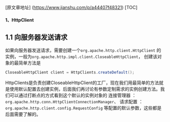 [原文章地址]
(https://www.jianshu.com/p/a44407f48321)
[TOC]
#### 1、HttpClient

1.1 向服务器发送请求
----------------------------

如果向服务器发送请求，需要创建一个`org.apache.http.client.HttpClient`
的实例，一般为`org.apache.http.impl.client.CloseableHttpClient`，
创建该对象的最简单方法是
```java
CloseableHttpClient client = HttpClients.createDefault();
```
HttpClients是负责创建CloseableHttpClient的工厂，现在我们用最简单的方法就是使用默认配置去创建实例，后面我们再讨论有参数定制需求的实例创建方法。我们可以通过打断点的方式看到这个默认的实例对象的
连接管理器 ：`org.apache.http.conn.HttpClientConnectionManager`、
请求配置 ：`org.apache.http.client.config.RequestConfig`
等配置的默认参数，这些都是后面需要了解的。
